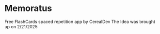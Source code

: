 # Memoratus
Free FlashCards spaced repetition app by CerealDev The Idea was brought up on 2/21/2025
